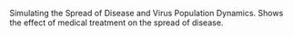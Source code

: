 Simulating the Spread of Disease and Virus Population Dynamics.
Shows the effect of medical treatment on the spread of disease.
